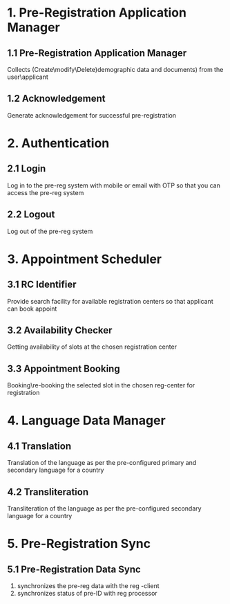 # 1. Pre-Registration Application Manager
## 1.1 Pre-Registration Application Manager
Collects (Create\modify\Delete)demographic data and documents) from the user\applicant
## 1.2 Acknowledgement
Generate acknowledgement for successful pre-registration
# 2. Authentication
## 2.1 Login
Log in to the pre-reg system with mobile or email with OTP so that you can access the pre-reg system
## 2.2 Logout
Log out of the pre-reg system
# 3. Appointment Scheduler
## 3.1 RC Identifier
Provide search facility for  available registration centers so that applicant can book appoint  
## 3.2 Availability Checker  
Getting availability of slots at the chosen registration center
## 3.3 Appointment Booking  
Booking\re-booking the selected slot in the chosen reg-center for registration
# 4. Language Data Manager
## 4.1 Translation
Translation of the language as per the pre-configured primary and secondary language for a country
## 4.2 Transliteration
Transliteration of the language as per the pre-configured secondary language for a country
# 5. Pre-Registration Sync
## 5.1 Pre-Registration Data Sync
1. synchronizes the pre-reg data with the reg -client 
1. synchronizes status of pre-ID with reg processor




